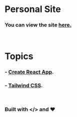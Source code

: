 # Personal Site

### You can view the site [**here.**](http://personal-site-ysfkblt.vercel.app/)

<br>

# Topics

### - [Create React App](https://github.com/facebook/create-react-app).

### - [Tailwind CSS](https://tailwindcss.com/).

<br>

### Built with </> and ❤️
